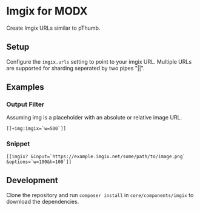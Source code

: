 # Imgix for MODX

Create Imgix URLs similar to pThumb.

## Setup

Configure the `imgix.urls` setting to point to your imgix URL. Multiple URLs are supported for sharding seperated by two pipes "||".

## Examples

### Output Filter

Assuming img is a placeholder with an absolute or relative image URL.

```[[+img:imgix=`w=500`]]```

### Snippet

```[[imgix? &input=`https://example.imgix.net/some/path/to/image.png` &options=`w=100&h=100`]]```

## Development

Clone the repository and run `composer install` in `core/components/imgix` to download the dependencies.
